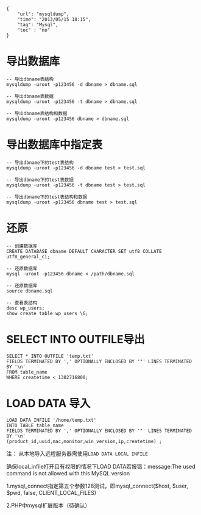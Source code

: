 ```
{
    "url": "mysqldump",
    "time": "2013/05/15 18:15",
    "tag": "Mysql",
    "toc" : "no"
}
```

# 导出数据库

```
-- 导出dbname表结构
mysqldump -uroot -p123456 -d dbname > dbname.sql
 
-- 导出dbname表数据
mysqldump -uroot -p123456 -t dbname > dbname.sql
 
-- 导出dbname表结构和数据
mysqldump -uroot -p123456 dbname > dbname.sql
```

# 导出数据库中指定表

```
-- 导出dbname下的test表结构
mysqldump -uroot -p123456 -d dbname test > test.sql
 
-- 导出dbname下的test表数据
mysqldump -uroot -p123456 -t dbname test > test.sql
 
-- 导出dbname下的test表结构和数据
mysqldump -uroot -p123456 dbname test > test.sql
```

# 还原

```
-- 创建数据库
CREATE DATABASE dbname DEFAULT CHARACTER SET utf8 COLLATE utf8_general_ci;
 
-- 还原数据库
mysql -uroot -p123456 dbname < /path/dbname.sql
 
-- 还原数据库
source dbname.sql
 
-- 查看表结构
desc wp_users;
show create table wp_users \G;
```

# SELECT INTO OUTFILE导出

```
SELECT * INTO OUTFILE 'temp.txt' 
FIELDS TERMINATED BY ',' OPTIONALLY ENCLOSED BY '"' LINES TERMINATED BY '\n' 
FROM table_name 
WHERE createtime < 1382716800;
```

# LOAD DATA 导入

```
LOAD DATA INFILE '/home/temp.txt' 
INTO TABLE table_name 
FIELDS TERMINATED BY ',' OPTIONALLY ENCLOSED BY '"' LINES TERMINATED BY '\n'
(product_id,uuid,mac,monitor,win_version,ip,createtime) ;
```

注： 从本地导入远程服务器需使用`LOAD DATA LOCAL INFILE`

确保local_infile打开且有权限的情况下LOAD DATA若报错：message:The used command is not allowed with this MySQL version

1.mysql_connect指定第五个参数128测试，即mysql_connect($host, $user, $pwd, false, CLIENT_LOCAL_FILES)

2.PHP中mysql扩展版本（待确认）